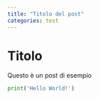 ```yaml
---
title: "Titolo del post"
categories: test
---
```


# Titolo

Questo è un post di esempio

```python
print('Hello World!')
```
